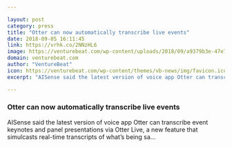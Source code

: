 ```yaml
---

layout: post
category: press
title: "Otter can now automatically transcribe live events"
date: 2018-09-05 16:11:45
link: https://vrhk.co/2NNzHL6
image: https://venturebeat.com/wp-content/uploads/2018/09/a9379b3e-47e7-4f30-a29f-c22bf3e49f2b.png?fit=622%2C324&strip=all
domain: venturebeat.com
author: "VentureBeat"
icon: https://venturebeat.com/wp-content/themes/vb-news/img/favicon.ico
excerpt: "AISense said the latest version of voice app Otter can transcribe event keynotes and panel presentations via Otter Live, a new feature that simulcasts real-time transcripts of what’s being sa…"

---
```


### Otter can now automatically transcribe live events

AISense said the latest version of voice app Otter can transcribe event keynotes and panel presentations via Otter Live, a new feature that simulcasts real-time transcripts of what’s being sa…